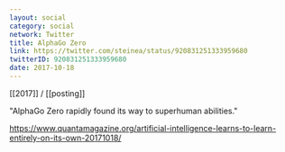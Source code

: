```yaml
---
layout: social
category: social
network: Twitter
title: AlphaGo Zero
link: https://twitter.com/steinea/status/920831251333959680
twitterID: 920831251333959680
date: 2017-10-18
---
```


[[2017]] / [[posting]]

"AlphaGo Zero rapidly found its way to superhuman abilities."

<https://www.quantamagazine.org/artificial-intelligence-learns-to-learn-entirely-on-its-own-20171018/>
